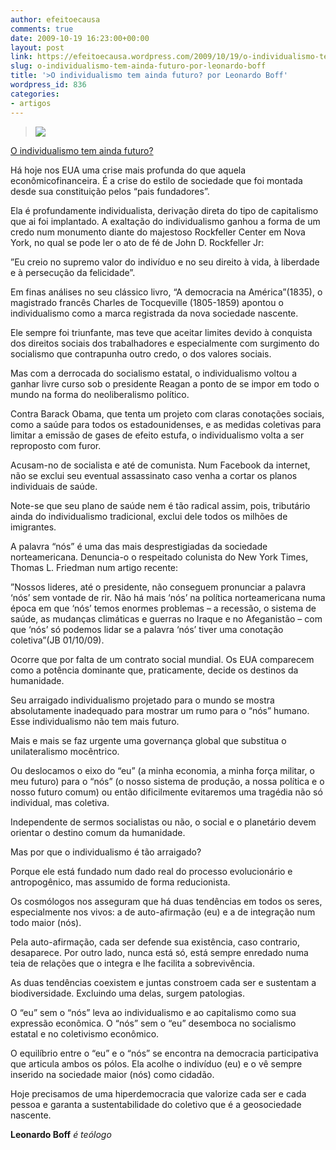 ```yaml
---
author: efeitoecausa
comments: true
date: 2009-10-19 16:23:00+00:00
layout: post
link: https://efeitoecausa.wordpress.com/2009/10/19/o-individualismo-tem-ainda-futuro-por-leonardo-boff/
slug: o-individualismo-tem-ainda-futuro-por-leonardo-boff
title: '>O individualismo tem ainda futuro? por Leonardo Boff'
wordpress_id: 836
categories:
- artigos
---
```


>[![](http://efeitoecausa.files.wordpress.com/2009/10/individualismo.jpg?w=300)](http://efeitoecausa.files.wordpress.com/2009/10/individualismo.jpg?w=300)  
  


[O individualismo tem ainda futuro?](http://oglobo.globo.com/pais/noblat/posts/2009/10/19/o-individualismo-tem-ainda-futuro-231501.asp)

Há hoje nos EUA uma crise mais profunda do que aquela econômicofinanceira. É a crise do estilo de sociedade que foi montada desde sua constituição pelos “pais fundadores”.

Ela é profundamente individualista, derivação direta do tipo de capitalismo que ai foi implantado. A exaltação do individualismo ganhou a forma de um credo num monumento diante do majestoso Rockfeller Center em Nova York, no qual se pode ler o ato de fé de John D. Rockfeller Jr:

”Eu creio no supremo valor do indivíduo e no seu direito à vida, à liberdade e à persecução da felicidade”.

Em finas análises no seu clássico livro, “A democracia na América”(1835), o magistrado francês Charles de Tocqueville (1805-1859) apontou o individualismo como a marca registrada da nova sociedade nascente.

Ele sempre foi triunfante, mas teve que aceitar limites devido à conquista dos direitos sociais dos trabalhadores e especialmente com surgimento do socialismo que contrapunha outro credo, o dos valores sociais.

Mas com a derrocada do socialismo estatal, o individualismo voltou a ganhar livre curso sob o presidente Reagan a ponto de se impor em todo o mundo na forma do neoliberalismo político.

Contra Barack Obama, que tenta um projeto com claras conotações sociais, como a saúde para todos os estadounidenses, e as medidas coletivas para limitar a emissão de gases de efeito estufa, o individualismo volta a ser reproposto com furor.

Acusam-no de socialista e até de comunista. Num Facebook da internet, não se exclui seu eventual assassinato caso venha a cortar os planos individuais de saúde.

Note-se que seu plano de saúde nem é tão radical assim, pois, tributário ainda do individualismo tradicional, exclui dele todos os milhões de imigrantes.

A palavra “nós” é uma das mais desprestigiadas da sociedade norteamericana. Denuncia-o o respeitado colunista do New York Times, Thomas L. Friedman num artigo recente:

”Nossos lideres, até o presidente, não conseguem pronunciar a palavra ‘nós’ sem vontade de rir. Não há mais ‘nós’ na política norteamericana numa época em que ‘nós’ temos enormes problemas – a recessão, o sistema de saúde, as mudanças climáticas e guerras no Iraque e no Afeganistão – com que ‘nós’ só podemos lidar se a palavra ‘nós’ tiver uma conotação coletiva”(JB 01/10/09).

Ocorre que por falta de um contrato social mundial. Os EUA comparecem como a potência dominante que, praticamente, decide os destinos da humanidade.

Seu arraigado individualismo projetado para o mundo se mostra absolutamente inadequado para mostrar um rumo para o “nós” humano. Esse individualismo não tem mais futuro.

Mais e mais se faz urgente uma governança global que substitua o unilateralismo mocêntrico.

Ou deslocamos o eixo do “eu” (a minha economia, a minha força militar, o meu futuro) para o “nós” (o nosso sistema de produção, a nossa política e o nosso futuro comum) ou então dificilmente evitaremos uma tragédia não só individual, mas coletiva.

Independente de sermos socialistas ou não, o social e o planetário devem orientar o destino comum da humanidade.

Mas por que o individualismo é tão arraigado?

Porque ele está fundado num dado real do processo evolucionário e antropogênico, mas assumido de forma reducionista.

Os cosmólogos nos asseguram que há duas tendências em todos os seres, especialmente nos vivos: a de auto-afirmação (eu) e a de integração num todo maior (nós).

Pela auto-afirmação, cada ser defende sua existência, caso contrario, desaparece. Por outro lado, nunca está só, está sempre enredado numa teia de relações que o integra e lhe facilita a sobrevivência.

As duas tendências coexistem e juntas constroem cada ser e sustentam a biodiversidade. Excluindo uma delas, surgem patologias.

O “eu” sem o “nós” leva ao individualismo e ao capitalismo como sua expressão econômica. O “nós” sem o “eu” desemboca no socialismo estatal e no coletivismo econômico.

O equilíbrio entre o “eu” e o “nós” se encontra na democracia participativa que articula ambos os pólos. Ela acolhe o indivíduo (eu) e o vê sempre inserido na sociedade maior (nós) como cidadão.

Hoje precisamos de uma hiperdemocracia que valorize cada ser e cada pessoa e garanta a sustentabilidade do coletivo que é a geosociedade nascente.

**Leonardo Boff** _é teólogo_
